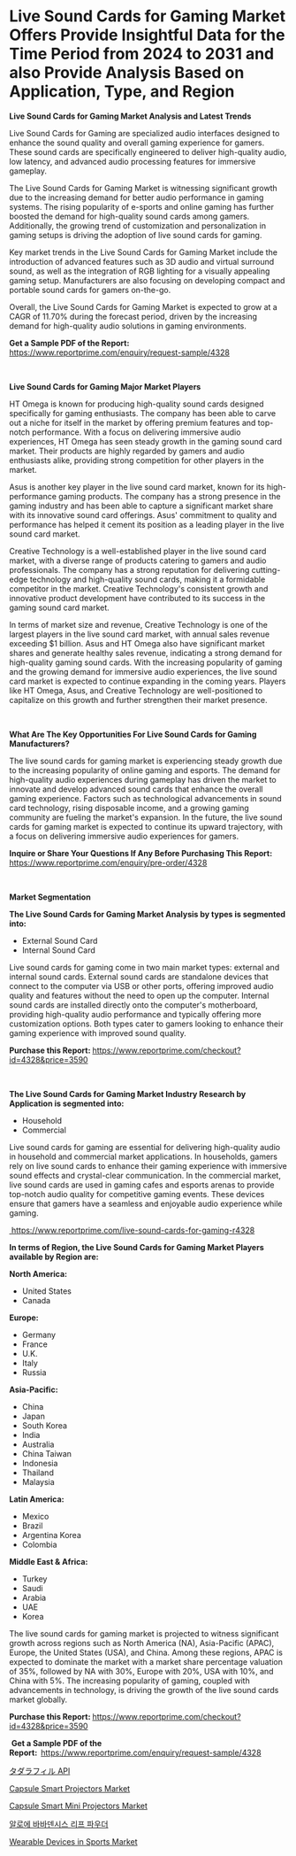 <p><h1>Live Sound Cards for Gaming Market Offers Provide Insightful Data for the Time Period from 2024 to 2031 and also Provide Analysis Based on Application, Type, and Region</h1></p><p><strong>Live Sound Cards for Gaming Market Analysis and Latest Trends</strong></p>
<p><p>Live Sound Cards for Gaming are specialized audio interfaces designed to enhance the sound quality and overall gaming experience for gamers. These sound cards are specifically engineered to deliver high-quality audio, low latency, and advanced audio processing features for immersive gameplay.</p><p>The Live Sound Cards for Gaming Market is witnessing significant growth due to the increasing demand for better audio performance in gaming systems. The rising popularity of e-sports and online gaming has further boosted the demand for high-quality sound cards among gamers. Additionally, the growing trend of customization and personalization in gaming setups is driving the adoption of live sound cards for gaming.</p><p>Key market trends in the Live Sound Cards for Gaming Market include the introduction of advanced features such as 3D audio and virtual surround sound, as well as the integration of RGB lighting for a visually appealing gaming setup. Manufacturers are also focusing on developing compact and portable sound cards for gamers on-the-go.</p><p>Overall, the Live Sound Cards for Gaming Market is expected to grow at a CAGR of 11.70% during the forecast period, driven by the increasing demand for high-quality audio solutions in gaming environments.</p></p>
<p><strong>Get a Sample PDF of the Report:&nbsp;</strong> <a href="https://www.reportprime.com/enquiry/request-sample/4328">https://www.reportprime.com/enquiry/request-sample/4328</a></p>
<p>&nbsp;</p>
<p><strong>Live Sound Cards for Gaming Major Market Players</strong></p>
<p><p>HT Omega is known for producing high-quality sound cards designed specifically for gaming enthusiasts. The company has been able to carve out a niche for itself in the market by offering premium features and top-notch performance. With a focus on delivering immersive audio experiences, HT Omega has seen steady growth in the gaming sound card market. Their products are highly regarded by gamers and audio enthusiasts alike, providing strong competition for other players in the market.</p><p>Asus is another key player in the live sound card market, known for its high-performance gaming products. The company has a strong presence in the gaming industry and has been able to capture a significant market share with its innovative sound card offerings. Asus' commitment to quality and performance has helped it cement its position as a leading player in the live sound card market.</p><p>Creative Technology is a well-established player in the live sound card market, with a diverse range of products catering to gamers and audio professionals. The company has a strong reputation for delivering cutting-edge technology and high-quality sound cards, making it a formidable competitor in the market. Creative Technology's consistent growth and innovative product development have contributed to its success in the gaming sound card market.</p><p>In terms of market size and revenue, Creative Technology is one of the largest players in the live sound card market, with annual sales revenue exceeding $1 billion. Asus and HT Omega also have significant market shares and generate healthy sales revenue, indicating a strong demand for high-quality gaming sound cards. With the increasing popularity of gaming and the growing demand for immersive audio experiences, the live sound card market is expected to continue expanding in the coming years. Players like HT Omega, Asus, and Creative Technology are well-positioned to capitalize on this growth and further strengthen their market presence.</p></p>
<p>&nbsp;</p>
<p><strong>What Are The Key Opportunities For Live Sound Cards for Gaming Manufacturers?</strong></p>
<p><p>The live sound cards for gaming market is experiencing steady growth due to the increasing popularity of online gaming and esports. The demand for high-quality audio experiences during gameplay has driven the market to innovate and develop advanced sound cards that enhance the overall gaming experience. Factors such as technological advancements in sound card technology, rising disposable income, and a growing gaming community are fueling the market's expansion. In the future, the live sound cards for gaming market is expected to continue its upward trajectory, with a focus on delivering immersive audio experiences for gamers.</p></p>
<p><strong>Inquire or Share Your Questions If Any Before Purchasing This Report:</strong> <a href="https://www.reportprime.com/enquiry/pre-order/4328">https://www.reportprime.com/enquiry/pre-order/4328</a></p>
<p>&nbsp;</p>
<p><strong>Market Segmentation</strong></p>
<p><strong>The Live Sound Cards for Gaming Market Analysis by types is segmented into:</strong></p>
<p><ul><li>External Sound Card</li><li>Internal Sound Card</li></ul></p>
<p><p>Live sound cards for gaming come in two main market types: external and internal sound cards. External sound cards are standalone devices that connect to the computer via USB or other ports, offering improved audio quality and features without the need to open up the computer. Internal sound cards are installed directly onto the computer's motherboard, providing high-quality audio performance and typically offering more customization options. Both types cater to gamers looking to enhance their gaming experience with improved sound quality.</p></p>
<p><strong>Purchase this Report:&nbsp;</strong><a href="https://www.reportprime.com/checkout?id=4328&price=3590">https://www.reportprime.com/checkout?id=4328&price=3590</a></p>
<p>&nbsp;</p>
<p><strong>The Live Sound Cards for Gaming Market Industry Research by Application is segmented into:</strong></p>
<p><ul><li>Household</li><li>Commercial</li></ul></p>
<p><p>Live sound cards for gaming are essential for delivering high-quality audio in household and commercial market applications. In households, gamers rely on live sound cards to enhance their gaming experience with immersive sound effects and crystal-clear communication. In the commercial market, live sound cards are used in gaming cafes and esports arenas to provide top-notch audio quality for competitive gaming events. These devices ensure that gamers have a seamless and enjoyable audio experience while gaming.</p></p>
<p><a href="https://www.reportprime.com/live-sound-cards-for-gaming-r4328">&nbsp;https://www.reportprime.com/live-sound-cards-for-gaming-r4328</a></p>
<p><strong>In terms of Region, the Live Sound Cards for Gaming Market Players available by Region are:</strong></p>
<p>
    <p> <strong> North America: </strong>
        <ul>
            <li>United States</li>
            <li>Canada</li>
        </ul>
        </p> 
    <p> <strong> Europe: </strong>
        <ul>
            <li>Germany</li>
            <li>France</li>
            <li>U.K.</li>
            <li>Italy</li>
            <li>Russia</li>
        </ul>
        </p> 
    <p> <strong> Asia-Pacific: </strong>
        <ul>
            <li>China</li>
            <li>Japan</li>
            <li>South Korea</li>
            <li>India</li>
            <li>Australia</li>
            <li>China Taiwan</li>
            <li>Indonesia</li>
            <li>Thailand</li>
            <li>Malaysia</li>
        </ul>
        </p> 
    <p> <strong> Latin America: </strong>
        <ul>
            <li>Mexico</li>
            <li>Brazil</li>
            <li>Argentina Korea</li>
            <li>Colombia</li>
        </ul>
        </p> 
    <p> <strong> Middle East & Africa: </strong>
        <ul>
            <li>Turkey</li>
            <li>Saudi</li>
            <li>Arabia</li>
            <li>UAE</li>
            <li>Korea</li>
        </ul>
    </p>
    </p>
<p><p>The live sound cards for gaming market is projected to witness significant growth across regions such as North America (NA), Asia-Pacific (APAC), Europe, the United States (USA), and China. Among these regions, APAC is expected to dominate the market with a market share percentage valuation of 35%, followed by NA with 30%, Europe with 20%, USA with 10%, and China with 5%. The increasing popularity of gaming, coupled with advancements in technology, is driving the growth of the live sound cards market globally.</p></p>
<p><strong>Purchase this Report: </strong><a href="https://www.reportprime.com/checkout?id=4328&price=3590">https://www.reportprime.com/checkout?id=4328&price=3590</a></p>
<p>&nbsp;<strong>Get a Sample PDF of the Report:&nbsp;&nbsp;</strong><a href="https://www.reportprime.com/enquiry/request-sample/4328">https://www.reportprime.com/enquiry/request-sample/4328</a></p>
<p><strong></strong></p>
<p><p><a href="https://github.com/WhitneyMurphy1982/Market-Research-Report-List-1/blob/main/557723573532.md">タダラフィル API</a></p><p><a href="https://github.com/peachesmcdowel1/Market-Research-Report-List-2/blob/main/capsule-smart-projectors-market.md">Capsule Smart Projectors Market</a></p><p><a href="https://github.com/edytherolanlouisejk1miz0wig/Market-Research-Report-List-2/blob/main/capsule-smart-mini-projectors-market.md">Capsule Smart Mini Projectors Market</a></p><p><a href="https://github.com/KoleLedner/Market-Research-Report-List-1/blob/main/717881370005.md">알로에 바바덴시스 리프 파우더</a></p><p><a href="https://issuu.com/reportprime-2/docs/wearable-devices-in-sports-market-size-2030.pptx">Wearable Devices in Sports Market</a></p></p>